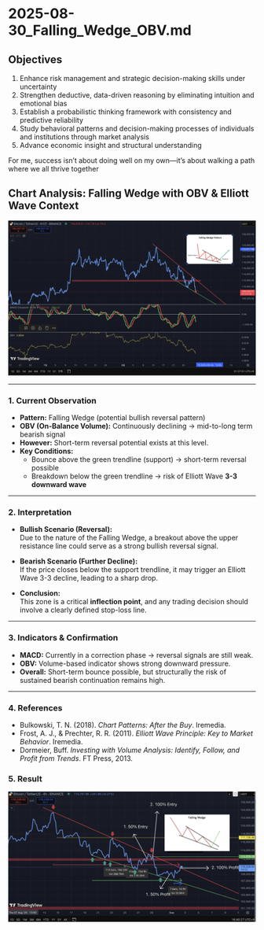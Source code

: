 # 2025-08-30_Falling_Wedge_OBV.md

## Objectives  

1. Enhance risk management and strategic decision-making skills under uncertainty  
2. Strengthen deductive, data-driven reasoning by eliminating intuition and emotional bias  
3. Establish a probabilistic thinking framework with consistency and predictive reliability  
4. Study behavioral patterns and decision-making processes of individuals and institutions through market analysis  
5. Advance economic insight and structural understanding  

For me, success isn’t about doing well on my own—it’s about walking a path where we all thrive together

## Chart Analysis: Falling Wedge with OBV & Elliott Wave Context

![Falling Wedge Chart](falling_wedge_obv.png)

---

### 1. Current Observation
- **Pattern:** Falling Wedge (potential bullish reversal pattern)  
- **OBV (On-Balance Volume):** Continuously declining → mid-to-long term bearish signal  
- **However:** Short-term reversal potential exists at this level.  
- **Key Conditions:**  
  - Bounce above the green trendline (support) → short-term reversal possible  
  - Breakdown below the green trendline → risk of Elliott Wave **3-3 downward wave**  

---

### 2. Interpretation
- **Bullish Scenario (Reversal):**  
  Due to the nature of the Falling Wedge, a breakout above the upper resistance line could serve as a strong bullish reversal signal.  

- **Bearish Scenario (Further Decline):**  
  If the price closes below the support trendline, it may trigger an Elliott Wave 3-3 decline, leading to a sharp drop.  

- **Conclusion:**  
  This zone is a critical **inflection point**, and any trading decision should involve a clearly defined stop-loss line.  

---

### 3. Indicators & Confirmation
- **MACD:** Currently in a correction phase → reversal signals are still weak.  
- **OBV:** Volume-based indicator shows strong downward pressure.  
- **Overall:** Short-term bounce possible, but structurally the risk of sustained bearish continuation remains high.  

---

### 4. References
- Bulkowski, T. N. (2018). *Chart Patterns: After the Buy*. Iremedia.  
- Frost, A. J., & Prechter, R. R. (2011). *Elliott Wave Principle: Key to Market Behavior*. Iremedia.  
- Dormeier, Buff. *Investing with Volume Analysis: Identify, Follow, and Profit from Trends*. FT Press, 2013.  

### 5. Result
![Result Chart](4H_Result_Falling_Wedge.png)
